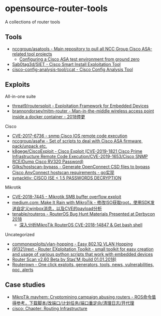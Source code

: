 # opensource-router-tools

A collections of router tools

## Tools

* [nccgroup/asatools - Main repository to pull all NCC Group Cisco ASA-related tool projects](https://github.com/nccgroup/asatools)
  * [Configuring a Cisco ASA test environment from ground zero](https://github.com/nccgroup/asatools/blob/master/tutorial.md)
* [Sab0tag3d/SIET - Cisco Smart Install Exploitation Tool](https://github.com/Sab0tag3d/SIET)
* [cisco-config-analysis-tool/ccat - Cisco Config Analysis Tool](https://github.com/cisco-config-analysis-tool/ccat)

## Exploits

All-in-one suite

* [threat9/routersploit - Exploitation Framework for Embedded Devices](https://github.com/threat9/routersploit)
* [brannondorsey/mitm-router - Man-in-the-middle wireless access point inside a docker container - 2018停更](https://github.com/brannondorsey/mitm-router)

Cisco

* [CVE-2017-6736 - snmp Cisco IOS remote code execution](https://github.com/artkond/cisco-snmp-rce)
* [nccgroup/asafw - Set of scripts to deal with Cisco ASA firmware, pack/unpack etc.](https://github.com/nccgroup/asafw)
* [k8gege/CiscoExploit - Cisco Exploit (CVE-2019-1821 Cisco Prime Infrastructure Remote Code Execution/CVE-2019-1653/Cisco SNMP RCE/Dump Cisco RV320 Password)](https://github.com/k8gege/CiscoExploit)
* [Gilks/hostscan-bypass - Generate OpenConnect CSD files to bypass Cisco AnyConnect hostscan requirements - go实现](https://github.com/Gilks/hostscan-bypass)
* [synacktiv: CISCO ISE < 1.5 PASSWORDS DECRYPTION](https://www.synacktiv.com/publications/cisco-ise-15-passwords-decryption.html)

Mikrotik

* [CVE-2018-7445 - Mikrotik SMB buffer overflow exploit](https://github.com/BigNerd95/Chimay-Blue)
* [medium.com: Make It Rain with MikroTik - 修改ISO获取root，使用SDK发送自定义winbox消息，以及CVE的payload分析](https://medium.com/tenable-techblog/make-it-rain-with-mikrotik-c90705459bc6)
* [tenable/routeros - RouterOS Bug Hunt Materials Presented at Derbycon 2018](https://github.com/tenable/routeros)
  * [深入分析MikroTik RouterOS CVE-2018-14847 & Get bash shell](https://www.freebuf.com/vuls/187272.html)

Uncategorized

* [commonexploits/vlan-hopping - Easy 802.1Q VLAN Hopping](https://github.com/commonexploits/vlan-hopping)
* [j91321/rext - Router EXploitation Toolkit - small toolkit for easy creation and usage of various python scripts that work with embedded devices](https://github.com/j91321/rext)
* [Router Scan v2.60 Beta by Stas'M (build 01.01.2018)](http://stascorp.com/load/1-1-0-56)
* [Routerpwn - One click exploits, generators, tools, news, vulnerabilities, poc, alerts](http://routerpwn.com/)

## Case studies

* [MikroTik mayhem: Cryptomining campaign abusing routers - ROS命令值得参考，下载脚本/改端口/计划任务/端口重定向/清理日志/开代理](https://blog.avast.com/mikrotik-routers-targeted-by-cryptomining-campaign-avast)
* [cisco: Chapter: Routing Infrastructure](https://www.cisco.com/c/en/us/td/docs/solutions/Enterprise/Security/Baseline_Security/securebasebook/sec_chap3.html)
